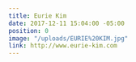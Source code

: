 ```yaml
---
title: Eurie Kim
date: 2017-12-11 15:04:00 -05:00
position: 0
image: "/uploads/EURIE%20KIM.jpg"
link: http://www.eurie-kim.com
---
```



